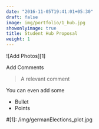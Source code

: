 ```yaml
---
date: "2016-11-05T19:41:01+05:30"
draft: false
image: img/portfolio/1_hub.jpg
showonlyimage: true
title: Student Hub Proposal
weight: 1
---
```


![Add Photos][1]

Add Comments 

> A relevant comment

You can even add some 

* Bullet
* Points

#[1]: /img/germanElections_plot.jpg 
